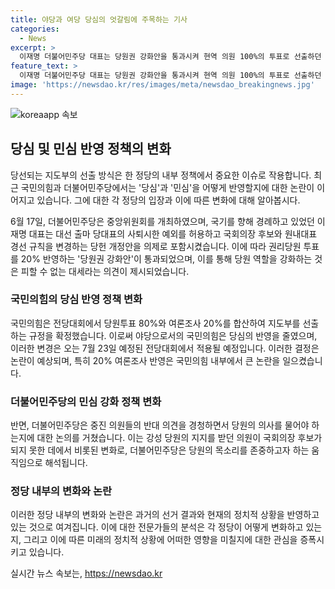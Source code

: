 ```yaml
---
title: 야당과 여당 당심의 엇갈림에 주목하는 기사
categories:
  - News
excerpt: >
  이재명 더불어민주당 대표는 당원권 강화안을 통과시켜 현역 의원 100%의 투표로 선출하던 경선에 권리당원 투표를 20% 반영하는 결정을 내렸다. 국민의힘도 당원투표 80%와 여론조사 20%를 합산해 대표를 선출하고, 이 같은 신규 규정은 오는 전당대회부터 적용된다. 이와 같이 두 정당의 당심 반영 비율이 정반대로 결정된 것은 높은 주목을 받고 있다. 야당의 규칙 변경은 내년 원내대표 선거부터, 여당의 변경된 규칙은 오는 전당대회에서 적용될 예정이다.
feature_text: >
  이재명 더불어민주당 대표는 당원권 강화안을 통과시켜 현역 의원 100%의 투표로 선출하던 경선에 권리당원 투표를 20% 반영하는 결정을 내렸다. 국민의힘도 당원투표 80%와 여론조사 20%를 합산해 대표를 선출하고, 이 같은 신규 규정은 오는 전당대회부터 적용된다. 이와 같이 두 정당의 당심 반영 비율이 정반대로 결정된 것은 높은 주목을 받고 있다. 야당의 규칙 변경은 내년 원내대표 선거부터, 여당의 변경된 규칙은 오는 전당대회에서 적용될 예정이다.
image: 'https://newsdao.kr/res/images/meta/newsdao_breakingnews.jpg'
---
```


<p><img src="https://newsdao.kr/res/images/meta/newsdao_breakingnews.jpg" alt="koreaapp 속보" /></p>

<h2 data-ke-size="size26">당심 및 민심 반영 정책의 변화</h2>

<p>당선되는 지도부의 선출 방식은 한 정당의 내부 정책에서 중요한 이슈로 작용합니다. 최근 국민의힘과 더불어민주당에서는 '당심'과 '민심'을 어떻게 반영할지에 대한 논란이 이어지고 있습니다. 그에 대한 각 정당의 입장과 이에 따른 변화에 대해 알아봅시다.</p>

<p data-ke-size="size16">6월 17일, 더불어민주당은 중앙위원회를 개최하였으며, 국기를 향해 경례하고 있었던 이재명 대표는 대선 출마 당대표의 사퇴시한 예외를 허용하고 국회의장 후보와 원내대표 경선 규칙을 변경하는 당헌 개정안을 의제로 포함시켰습니다. 이에 따라 권리당원 투표를 20% 반영하는 '당원권 강화안'이 통과되었으며, 이를 통해 당원 역할을 강화하는 것은 피할 수 없는 대세라는 의견이 제시되었습니다.</p>

<h3 data-ke-size="size24">국민의힘의 당심 반영 정책 변화</h3>

<p data-ke-size="size16">국민의힘은 전당대회에서 당원투표 80%와 여론조사 20%를 합산하여 지도부를 선출하는 규정을 확정했습니다. 이로써 야당으로서의 국민의힘은 당심의 반영을 줄였으며, 이러한 변경은 오는 7월 23일 예정된 전당대회에서 적용될 예정입니다. 이러한 결정은 논란이 예상되며, 특히 20% 여론조사 반영은 국민의힘 내부에서 큰 논란을 일으켰습니다.</p>

<h3 data-ke-size="size24">더불어민주당의 민심 강화 정책 변화</h3>

<p data-ke-size="size16">반면, 더불어민주당은 중진 의원들의 반대 의견을 경청하면서 당원의 의사를 물어야 하는지에 대한 논의를 거쳤습니다. 이는 강성 당원의 지지를 받던 의원이 국회의장 후보가 되지 못한 데에서 비롯된 변화로, 더불어민주당은 당원의 목소리를 존중하고자 하는 움직임으로 해석됩니다.</p>

<h3 data-ke-size="size24">정당 내부의 변화와 논란</h3>

<p data-ke-size="size16">이러한 정당 내부의 변화와 논란은 과거의 선거 결과와 현재의 정치적 상황을 반영하고 있는 것으로 여겨집니다. 이에 대한 전문가들의 분석은 각 정당이 어떻게 변화하고 있는지, 그리고 이에 따른 미래의 정치적 상황에 어떠한 영향을 미칠지에 대한 관심을 증폭시키고 있습니다.</p>
실시간 뉴스 속보는, <a href="https://newsdao.kr" rel="dofollow">https://newsdao.kr</a>


